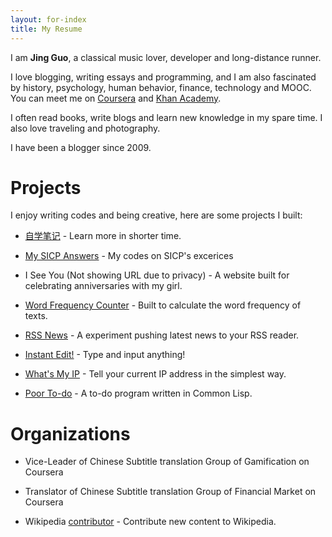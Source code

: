 ```yaml
---
layout: for-index
title: My Resume
---
```


I am **Jing Guo**, a classical music lover, developer and long-distance runner.

I love blogging, writing essays and programming, and I am also fascinated by history, psychology, human behavior, finance, technology and MOOC. You can meet me on [Coursera](https://www.coursera.org/user/i/361951d01125a4915d2bc9815ad17a1b) and [Khan Academy](https://www.khanacademy.org/profile/guojing/).

I often read books, write blogs and learn new knowledge in my spare time. I also love traveling and photography.

I have been a blogger since 2009.

Projects
=====

I enjoy writing codes and being creative, here are some projects I built:

* [自学笔记](http://notes.guoj.org/) - Learn more in shorter time.

* [My SICP Answers](https://github.com/guojing0/MySICPAnswers) - My codes on SICP's excerices

* I See You (Not showing URL due to privacy) - A website built for celebrating anniversaries with my girl.

* [Word Frequency Counter](https://github.com/guojing0/my_python/blob/master/frequency.py) - Built to calculate the word frequency of texts.

* [RSS News](http://rssnews.guoj.org/) - A experiment pushing latest news to your RSS reader.

* [Instant Edit!](http://instantedit.github.io/) - Type and input anything!

* [What's My IP](http://whatsmyip.guoj.org/) - Tell your current IP address in the simplest way.

* [Poor To-do](https://github.com/guojing0/common-lisp/blob/master/todo.lisp) - A to-do program written in Common Lisp.

Organizations
=====

* Vice-Leader of Chinese Subtitle translation Group of Gamification on Coursera

* Translator of Chinese Subtitle translation Group of Financial Market on Coursera

* Wikipedia [contributor](http://zh.wikipedia.org/wiki/User:Guojkiwi) - Contribute new content to Wikipedia.
